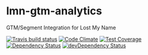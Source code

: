 # lmn-gtm-analytics

GTM/Segment Integration for Lost My Name

[![Travis build status](http://img.shields.io/travis/mrcthms/lmn-gtm-analytics.svg?style=flat)](https://travis-ci.org/mrcthms/lmn-gtm-analytics)
[![Code Climate](https://codeclimate.com/github/mrcthms/lmn-gtm-analytics/badges/gpa.svg)](https://codeclimate.com/github/mrcthms/lmn-gtm-analytics)
[![Test Coverage](https://codeclimate.com/github/mrcthms/lmn-gtm-analytics/badges/coverage.svg)](https://codeclimate.com/github/mrcthms/lmn-gtm-analytics)
[![Dependency Status](https://david-dm.org/mrcthms/lmn-gtm-analytics.svg)](https://david-dm.org/mrcthms/lmn-gtm-analytics)
[![devDependency Status](https://david-dm.org/mrcthms/lmn-gtm-analytics/dev-status.svg)](https://david-dm.org/mrcthms/lmn-gtm-analytics#info=devDependencies)
